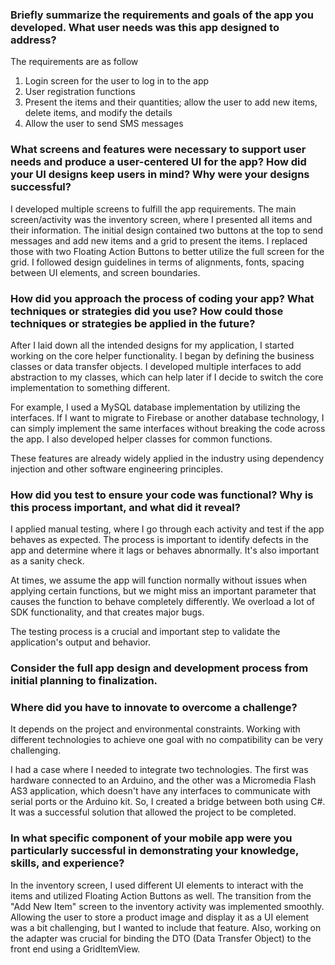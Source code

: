 ### Briefly summarize the requirements and goals of the app you developed. What user needs was this app designed to address?
The requirements are as follow
1. Login screen for the user to log in to the app
2. User registration functions
3. Present the items and their quantities; allow the user to add new items, delete items, and modify the details
4. Allow the user to send SMS messages

### What screens and features were necessary to support user needs and produce a user-centered UI for the app? How did your UI designs keep users in mind? Why were your designs successful?
I developed multiple screens to fulfill the app requirements. The main screen/activity was the inventory screen, where I presented all items and their information. The initial design contained two buttons at the top to send messages and add new items and a grid to present the items. I replaced those with two Floating Action Buttons to better utilize the full screen for the grid. I followed design guidelines in terms of alignments, fonts, spacing between UI elements, and screen boundaries.

### How did you approach the process of coding your app? What techniques or strategies did you use? How could those techniques or strategies be applied in the future?
After I laid down all the intended designs for my application, I started working on the core helper functionality. I began by defining the business classes or data transfer objects. I developed multiple interfaces to add abstraction to my classes, which can help later if I decide to switch the core implementation to something different.

For example, I used a MySQL database implementation by utilizing the interfaces. If I want to migrate to Firebase or another database technology, I can simply implement the same interfaces without breaking the code across the app. I also developed helper classes for common functions.

These features are already widely applied in the industry using dependency injection and other software engineering principles.


### How did you test to ensure your code was functional? Why is this process important, and what did it reveal?
I applied manual testing, where I go through each activity and test if the app behaves as expected. The process is important to identify defects in the app and determine where it lags or behaves abnormally. It's also important as a sanity check.

At times, we assume the app will function normally without issues when applying certain functions, but we might miss an important parameter that causes the function to behave completely differently. We overload a lot of SDK functionality, and that creates major bugs.

The testing process is a crucial and important step to validate the application's output and behavior.
### Consider the full app design and development process from initial planning to finalization. 

### Where did you have to innovate to overcome a challenge?
It depends on the project and environmental constraints. Working with different technologies to achieve one goal with no compatibility can be very challenging.

I had a case where I needed to integrate two technologies. The first was hardware connected to an Arduino, and the other was a Micromedia Flash AS3 application, which doesn't have any interfaces to communicate with serial ports or the Arduino kit. So, I created a bridge between both using C#. It was a successful solution that allowed the project to be completed.

### In what specific component of your mobile app were you particularly successful in demonstrating your knowledge, skills, and experience?
In the inventory screen, I used different UI elements to interact with the items and utilized Floating Action Buttons as well. The transition from the "Add New Item" screen to the inventory activity was implemented smoothly. Allowing the user to store a product image and display it as a UI element was a bit challenging, but I wanted to include that feature.
Also, working on the adapter was crucial for binding the DTO (Data Transfer Object) to the front end using a GridItemView.
